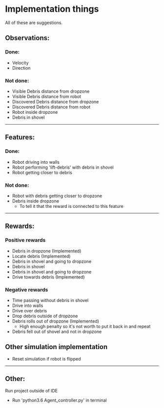 # Implementation things
All of these are suggestions.

## Observations:
### Done:
- Velocity
- Direction

### Not done:
- Visible Debris distance from dropzone
- Visible Debris distance from robot
- Discovered Debris distance from dropzone
- Discovered Debris distance from robot
- Robot inside dropzone
- Debris in shovel

---------------------

## Features:
### Done:
- Robot driving into walls
- Robot performing 'lift-debris' with debris in shovel
- Robot getting closer to debris

### Not done:
- Robot with debris getting closer to dropzone
- Debris inside dropzone 
    - To tell it that the reward is connected to this feature

---------------------

## Rewards:
### Positive rewards
- Debris in dropzone (Implemented)
- Locate debris (Implemented)
- Debris in shovel and going to dropzone
- Debris in shovel 
- Debris in shovel and going to dropzone
- Drive towards debris (Implemented)

### Negative rewards
- Time passing without debris in shovel
- Drive into walls
- Drive over debris
- Drop debris outside of dropzone
- Debris rolls out of dropzone (Implemented)
    - High enough penalty so it's not worth to put it back in and repeat
- Debris fell out of shovel and not in dropzone

## Other simulation implementation
- Reset simulation if robot is flipped

---------------------

## Other:
Run project outside of IDE
- Run 'python3.6 Agent_controller.py' in terminal
